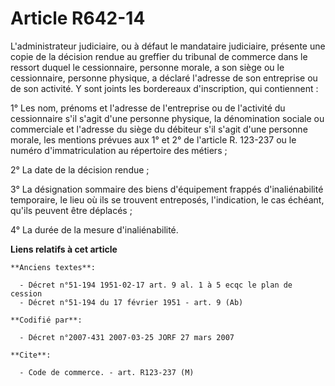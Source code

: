 # Article R642-14

L'administrateur judiciaire, ou à défaut le mandataire judiciaire, présente une copie de la décision rendue au greffier du
tribunal de commerce dans le ressort duquel le cessionnaire, personne morale, a son siège ou le cessionnaire, personne
physique, a déclaré l'adresse de son entreprise ou de son activité. Y sont joints les bordereaux d'inscription, qui
contiennent :

1° Les nom, prénoms et l'adresse de l'entreprise ou de l'activité du cessionnaire s'il s'agit d'une personne physique, la
dénomination sociale ou commerciale et l'adresse du siège du débiteur s'il s'agit d'une personne morale, les mentions prévues
aux 1° et 2° de l'article R. 123-237 ou le numéro d'immatriculation au répertoire des métiers ;

2° La date de la décision rendue ;

3° La désignation sommaire des biens d'équipement frappés d'inaliénabilité temporaire, le lieu où ils se trouvent entreposés,
l'indication, le cas échéant, qu'ils peuvent être déplacés ;

4° La durée de la mesure d'inaliénabilité.

**Liens relatifs à cet article**

	**Anciens textes**:

	  - Décret n°51-194 1951-02-17 art. 9 al. 1 à 5 ecqc le plan de cession
	  - Décret n°51-194 du 17 février 1951 - art. 9 (Ab)

	**Codifié par**:

	  - Décret n°2007-431 2007-03-25 JORF 27 mars 2007

	**Cite**:

	  - Code de commerce. - art. R123-237 (M)
